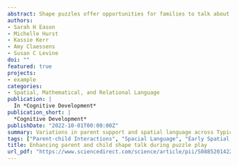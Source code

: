 ```yaml
---
abstract: Shape puzzles offer opportunities for families to talk about geometric concepts, which supports early spatial reasoning. However, puzzle features (i.e., similarity of shapes) may influence the nature of parent-child talk about shapes (e.g., labeling shapes vs. elaborating on shape properties). In this study, 128 dyads of parents and children (ages 30–47 months) completed both Typical and Highly Alignable (HA) shape puzzles. Compared to the HA puzzle, there was more shape labeling during the Typical puzzle; the HA puzzle elicited more elaborative shape talk (particularly comparing and contrasting shapes). Further, the HA puzzle elicited more elaborative shape talk when similar shapes were distributed on different rows rather than arranged side-by-side. Follow-up analyses found the HA puzzles were more difficult for children to complete. Findings suggest that including similar shapes and manipulating the arrangement of shapes may increase the difficulty of puzzles and elicit increased parent support and enhanced parent-child spatial language during puzzle play.
authors:
- Sarah H Eason
- Michelle Hurst
- Kassie Kerr
- Amy Claessens
- Susan C Levine
doi: ""
featured: true
projects:
- example
categories:
- Spatial, Mathematical, and Relational Language
publication: |
  In *Cognitive Development*
publication_short: |
  *Cognitive Development*
publishDate: "2022-10-01T00:00:00Z"
summary: Variations in parent support and spatial language across Typical and Highly Alignable shape puzzles.
tags: ["Parent-child Interactions", "Spacial Language", "Early Spatial Reasoning"]
title: Enhancing parent and child shape talk during puzzle play
url_pdf: "https://www.sciencedirect.com/science/article/pii/S0885201422000983"
---
```

